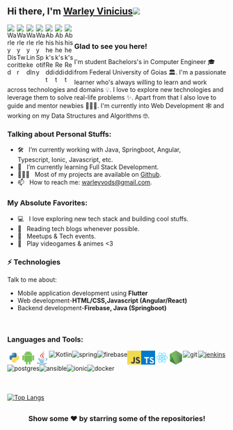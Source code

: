 ## Hi there, I'm [Warley Vinicius](https://github.com/warleyvods/)<img src="https://github.com/TheDudeThatCode/TheDudeThatCode/blob/master/Assets/Hi.gif" width="29px"> 
<a href="WarLeey#0457">
  <img align="left" alt="Warley Discord" width="22px" src="https://raw.githubusercontent.com/peterthehan/peterthehan/master/assets/discord.svg" />
</a>
<a href="https://twitter.com/warleyvods">
  <img align="left" alt="Warley Twitter" width="22px" src="https://raw.githubusercontent.com/peterthehan/peterthehan/master/assets/twitter.svg" />
</a>
<a href="https://www.linkedin.com/in/abhisheknaiidu/">
  <img align="left" alt="Warley LinkedIn" width="22px" src="https://raw.githubusercontent.com/peterthehan/peterthehan/master/assets/linkedin.svg" />
</a>
<a href="https://open.spotify.com/user/12142330088">
  <img align="left" alt="Warley Spotify" width="22px" src="https://raw.githubusercontent.com/peterthehan/peterthehan/master/assets/spotify.svg" />
</a>

<a href="https://www.twitch.tv/petahertzz/">
  <img align="left" alt="Abhishek's Reddit" width="22px" src="https://raw.githubusercontent.com/peterthehan/peterthehan/master/assets/twitch.svg" />
</a>
<a href="https://www.reddit.com/user/geekyabhi/">
  <img align="left" alt="Abhishek's Reddit" width="22px" src="https://raw.githubusercontent.com/peterthehan/peterthehan/master/assets/playstation.svg" />
</a>
<a href="https://steamcommunity.com/id/phertz1/">
  <img align="left" alt="Abhishek's Reddit" width="22px" src="https://raw.githubusercontent.com/peterthehan/peterthehan/master/assets/steam.svg" />
</a>



<br/>

### Glad to see you here! &nbsp;

I'm student Bachelors's in Computer Engineer 🎓 from Federal University of Goias 🏛. I'm a passionate learner who's always willing to learn and work across technologies and domains 💡. I love to explore new technologies and leverage them to solve real-life problems ✨. Apart from that I also love to guide and mentor newbies 👨🏻‍💻. I'm currently into Web Development 🕸️ and working on my Data Structures and Algorithms 🤓.


### Talking about Personal Stuffs:
- 🛠 &nbsp; I’m currently working with Java, Springboot, Angular, <br /> Typescript, Ionic, Javascript, etc.
- 🚀 &nbsp; I’m currently learning Full Stack Development.
- 👨🏻‍💻 &nbsp; Most of my projects are available on [Github](https://github.com/warleyvods).
- 📫 &nbsp; How to reach me: warleyvods@gmail.com.


### My Absolute Favorites:

- 💻 &nbsp; I love exploring new tech stack and building cool stuffs.
- 📰 &nbsp; Reading tech blogs whenever possible.
- 🍕 &nbsp; Meetups & Tech events.
- 👾 &nbsp; Play videogames & animes <3


### ⚡ Technologies
Talk to me about:
- Mobile application development using **Flutter**
- Web development-**HTML/CSS,Javascript (Angular/React)**
- Backend development-**Firebase, Java (Springboot)**


<br>

### Languages and Tools:
<div align="center">
<a href="https://www.python.org" target="_blank">
    <img align="left" alt="Python" height ="32px" src="https://raw.githubusercontent.com/github/explore/80688e429a7d4ef2fca1e82350fe8e3517d3494d/topics/python/python.png">
</a>

<a href="https://developer.android.com" target="_blank"> 
    <img align="left" alt="Android" height ="32px" src="https://raw.githubusercontent.com/github/explore/80688e429a7d4ef2fca1e82350fe8e3517d3494d/topics/android/android.png"> 
</a>

<a href="https://www.java.com" target="_blank">
    <img align="left" alt="Kotlin" height ="32px" src="https://raw.githubusercontent.com/devicons/devicon/master/icons/java/java-original.svg"> 
</a>

<a href="https://angular.io/" target="_blank"> 
    <img align="left" alt="Kotlin" height ="32px" src="https://www.vectorlogo.zone/logos/angular/angular-icon.svg"/> 
</a>

<a href="https://www.figma.com/" target="_blank">
 <img align="left" src="https://www.vectorlogo.zone/logos/springio/springio-icon.svg" alt="spring" height='32px'/> 
</a>

<a href="https://firebase.google.com/" target="_blank">
 <img align="left" src="https://www.vectorlogo.zone/logos/firebase/firebase-icon.svg" alt="firebase" height ="32px"/> 
</a>

<a href="https://developer.mozilla.org/en-US/docs/Web/JavaScript" target="_blank"> 
    <img align="left" alt="JavaScript" height ="32px" src="https://raw.githubusercontent.com/github/explore/80688e429a7d4ef2fca1e82350fe8e3517d3494d/topics/javascript/javascript.png"> 
</a>

<a href="https://www.typescriptlang.org/" target="_blank">
    <img align="left" alt="Typescirpt" height ="32px" src="https://raw.githubusercontent.com/github/explore/80688e429a7d4ef2fca1e82350fe8e3517d3494d/topics/typescript/typescript.png">
</a>

<a href="https://reactjs.org/" target="_blank">
    <img align="left" alt="React" height ="32px" src="https://raw.githubusercontent.com/github/explore/80688e429a7d4ef2fca1e82350fe8e3517d3494d/topics/react/react.png"> 
</a>

<a href="https://nodejs.org" target="_blank">
    <img align="left" alt="Node.js" height ="32px" src="https://raw.githubusercontent.com/github/explore/80688e429a7d4ef2fca1e82350fe8e3517d3494d/topics/nodejs/nodejs.png"> 
</a>

<a href="https://git-scm.com/" target="_blank">
    <img src="https://www.vectorlogo.zone/logos/git-scm/git-scm-icon.svg" align="left" alt="git" height='32px'/> 
</a>
<a href="https://www.postgresql.org/" target="_blank">
    <img src="https://www.vectorlogo.zone/logos/postgresql/postgresql-icon.svg" align="left" alt="postgres" height='32px'/> 
</a>
<a href="https://www.ansible.com/" target="_blank">
    <img src="https://www.vectorlogo.zone/logos/ansible/ansible-icon.svg" align="left" alt="ansible" height='32px'/> 
</a>
<a href="https://www.jenkins.io/" target="_blank">
    <img src="https://www.vectorlogo.zone/logos/jenkins/jenkins-icon.svg" alt="jenkins" height='34px'/> 
 </a>
<a href="https://www.ionic.io/" target="_blank">
    <img align="left" src="https://www.vectorlogo.zone/logos/ionicframework/ionicframework-icon.svg" alt="ionic" height='32px'/>
</a>
<a href="https://www.docker.io/" target="_blank">
    <img align="left" src="https://www.vectorlogo.zone/logos/docker/docker-icon.svg" alt="docker" height='32px'/> 
</a>
</div>



<br/>
<br>
<br>
<br>


[![Top Langs](https://github-readme-stats.vercel.app/api/top-langs/?username=warleyvods&hide=javascript,html)](https://github.com/anuraghazra/github-readme-stats)

##

<div align="center">

### Show some ❤️ by starring some of the repositories!

</div>

